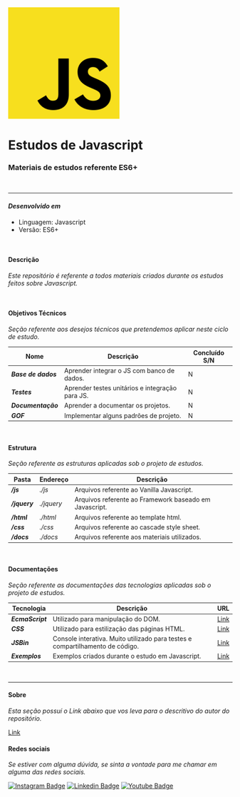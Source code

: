 <img src="./docs/images/javascript_image.png " width=250>

# **Estudos de Javascript**

### Materiais de estudos referente ES6+

</br>
<hr>

#### ***Desenvolvido em***

- Linguagem: Javascript
- Versão: ES6+

</br>

#### **Descrição**

*Este repositório é referente a todos materiais criados durante os estudos feitos sobre Javascript.*

</br>

#### **Objetivos Técnicos**

*Seção referente aos desejos técnicos que pretendemos aplicar neste ciclo de estudo.*

| Nome | Descrição | Concluído S/N |
|------|------------|--------------|
| ***Base de dados*** | Aprender integrar o JS com banco de dados. | N |
| ***Testes*** | Aprender testes unitários e  integração para JS. | N |
| ***Documentação*** | Aprender a documentar os projetos. | N |
| ***GOF*** | Implementar alguns padrões de projeto. | N |

</br>

#### **Estrutura**

*Seção referente as estruturas aplicadas sob o projeto de estudos.*

| Pasta | Endereço | Descrição |
|-------|------|------------|
| ***/js*** | *./js* | Arquivos referente ao Vanilla Javascript.
| ***/jquery*** | *./jquery* | Arquivos referente ao Framework baseado em Javascript.
| ***/html*** | *./html* | Arquivos referente ao template html.
| ***/css*** | *./css* | Arquivos referente ao cascade style sheet.
| ***/docs*** | *./docs* | Arquivos referente aos materiais utilizados.

</br>

#### **Documentações**

*Seção referente as documentações das tecnologias aplicadas sob o projeto de estudos.*

| Tecnologia | Descrição | URL |
|-------|------|------------|
| ***EcmaScript*** | Utilizado para manipulação do DOM. | [Link](https://developer.mozilla.org/pt-BR/docs/Web/JavaScript) |
|   ***CSS***      | Utilizado para estilização das páginas HTML.      | [Link](https://developer.mozilla.org/pt-BR/docs/Web/CSS) |(https://nodejs.org/pt-br/docs/) |
|   ***JSBin***    | Console interativa. Muito utilizado para testes e compartilhamento de código. | [Link](https://jsbin.com/?html,output) |
|   ***Exemplos***    | Exemplos criados durante o estudo em Javascript. | [Link](./docs/pages/Examples.md) |

</br>
<hr>

#### **Sobre**

*Esta seção possuí o Link abaixo que vos leva para o descritivo do autor do repositório.*

[Link](./docs/pages/Author.md)

#### **Redes sociais**

*Se estiver com alguma dúvida, se sinta a vontade para me chamar em alguma das redes sociais.*

[![Instagram Badge](https://img.shields.io/badge/-instagram-red?style=for-the-badge&logo=instagram&logoColor=white&link=https://github.com/DiegoJCordeiro)](https://www.instagram.com/developr.mano/) [![Linkedin Badge](https://img.shields.io/badge/-Linkedin-blue?style=for-the-badge&logo=Linkedin&logoColor=white&link=https://github.com/DiegoJCordeiro)](https://www.linkedin.com/in/diego-cordeiro-552948229/) [![Youtube Badge](https://img.shields.io/badge/-Youtube-red?style=for-the-badge&logo=Youtube&logoColor=white&link=https://github.com/DiegoJCordeiro)](https://www.youtube.com/@manodev5540) 